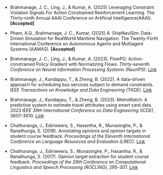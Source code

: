 - Brahmanage, J. C., Ling, J., & Kumar, A. (2025) Leveraging Constraint Violation Signals For Action Constrained Reinforcement Learning. The Thirty-ninth Annual AAAI Conference on Artificial Intelligence(AAAI). **[Accepted]**

- Pham, A.Q., Brahmanage, J. C., Kumar, (2025) A. ShipNaviSim: Data-Driven Simulation for RealWorld Maritime Navigation. The Twenty-Forth International Conference on Autonomous Agents and Multiagent Systems (AAMAS). **[Accepted]**

- Brahmanage, J. C., Ling, J., & Kumar, A. (2023). FlowPG: Action-constrained Policy Gradient with Normalizing Flows. _Thirty-seventh Conference on Neural Information Processing Systems (NeurIPS)_. [Link](https://openreview.net/forum?id=p1gzxzJ4Y5)

- Brahmanage, J., Kandappu, T., & Zheng, B. (2022). A data-driven approach for scheduling bus services subject to demand constraints. _IEEE Transactions on Knowledge and Data Engineering (TKDE)_. [Link](https://ink.library.smu.edu.sg/cgi/viewcontent.cgi?article=8900&context=sis_research)

- Brahmanage, J., Kandappu, T., & Zheng, B. (2023). MetroWatch: A predictive system to estimate travel attributes using smart card data. _2023 IEEE 39th International Conference on Data Engineering (ICDE)_, 3607–3610. [Link](https://ieeexplore.ieee.org/document/10184634)

- Chathuranga, J., Ediriweera, S., Hasantha, R., Munasinghe, P., & Ranathunga, S. (2018). Annotating opinions and opinion targets in student course feedback. _Proceedings of the Eleventh International Conference on Language Resources and Evaluation (LREC)_. [Link](https://aclanthology.org/L18-1425.pdf)

- Chathuranga, J., Ediriweera, S., Munasinghe, P., Hasantha, R., & Ranathunga, S. (2017). Opinion target extraction for student course feedback. _Proceedings of the 29th Conference on Computational Linguistics and Speech Processing (ROCLING)_, 295–307. [Link](https://aclanthology.org/O17-1028.pdf)
